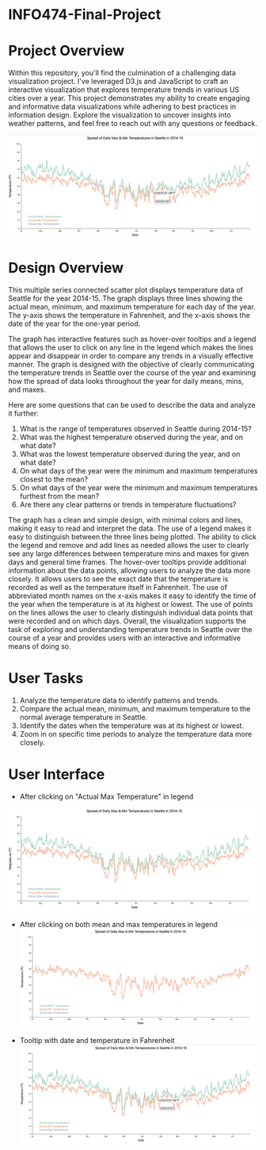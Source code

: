 # INFO474-Final-Project

# Project Overview

Within this repository, you'll find the culmination of a challenging data visualization project. I've leveraged D3.js and JavaScript to craft an interactive visualization that explores temperature trends in various US cities over a year. This project demonstrates my ability to create engaging and informative data visualizations while adhering to best practices in information design. Explore the visualization to uncover insights into weather patterns, and feel free to reach out with any questions or feedback.

![Overview image](./images/tooltip.png)

# Design Overview

This multiple series connected scatter plot displays temperature data of Seattle for the year 2014-15. The graph displays three lines showing the actual mean, minimum, and maximum temperature for each day of the year. The y-axis shows the temperature in Fahrenheit, and the x-axis shows the date of the year for the one-year period. 

The graph has interactive features such as hover-over tooltips and a legend that allows the user to click on any line in the legend which makes the lines appear and disappear in order to compare any trends in a visually effective manner. The graph is designed with the objective of clearly communicating the temperature trends in Seattle over the course of the year and examining how the spread of data looks throughout the year for daily means, mins, and maxes.

Here are some questions that can be used to describe the data and analyze it further:

1. What is the range of temperatures observed in Seattle during 2014-15?
2. What was the highest temperature observed during the year, and on what date?
3. What was the lowest temperature observed during the year, and on what date?
4. On what days of the year were the minimum and maximum temperatures closest to the mean?
5. On what days of the year were the minimum and maximum temperatures furthest from the mean?
6. Are there any clear patterns or trends in temperature fluctuations?

The graph has a clean and simple design, with minimal colors and lines, making it easy to read and interpret the data. The use of a legend makes it easy to distinguish between the three lines being plotted. The ability to click the legend and remove and add lines as needed allows the user to clearly see any large differences between temperature mins and maxes for given days and general time frames. The hover-over tooltips provide additional information about the data points, allowing users to analyze the data more closely. It allows users to see the exact date that the temperature is recorded as well as the temperature itself in Fahrenheit. The use of abbreviated month names on the x-axis makes it easy to identify the time of the year when the temperature is at its highest or lowest. The use of points on the lines allows the user to clearly distinguish individual data points that were recorded and on which days. Overall, the visualization supports the task of exploring and understanding temperature trends in Seattle over the course of a year and provides users with an interactive and informative means of doing so.

# User Tasks

1. Analyze the temperature data to identify patterns and trends.
2. Compare the actual mean, minimum, and maximum temperature to the normal average temperature in Seattle.
3. Identify the dates when the temperature was at its highest or lowest.
4. Zoom in on specific time periods to analyze the temperature data more closely.

# User Interface

- After clicking on "Actual Max Temperature" in legend

![Removing actual max temp attribute for easy viewing](./images/after_clicking_max.png)

- After clicking on both mean and max temperatures in legend
![Removing both mean and max temp attribute for easy viewing](./images/after_clicking_both.png)

- Tooltip with date and temperature in Fahrenheit
![Overview image](./images/tooltip.png)


